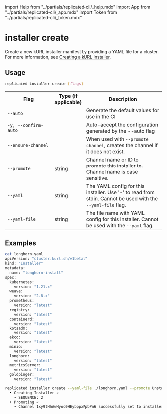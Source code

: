 import Help from "../partials/replicated-cli/_help.mdx"
import App from "../partials/replicated-cli/_app.mdx"
import Token from "../partials/replicated-cli/_token.mdx"

# installer create

Create a new kURL installer manifest by providing a YAML file for a cluster. For more information, see [Creating a kURL Installer](/vendor/packaging-embedded-kubernetes).

## Usage
```bash
replicated installer create [flags]
```

<table>
  <tr>
    <th width="30%">Flag</th>
    <th width="20%">Type (if applicable)</th>
    <th width="50%">Description</th>
  </tr>
  <tr>
    <td><code>--auto</code></td>
    <td></td>
    <td>Generate the default values for use in the CI</td>
  </tr>
  <tr>
    <td><code>-y, --confirm-auto</code></td>
    <td></td>
    <td>Auto-accept the configuration generated by the --auto flag</td>
  </tr>
  <tr>
    <td><code>--ensure-channel</code></td>
    <td></td>
    <td>When used with <code>--promote channel</code>, creates the channel if it does not exist.</td>
  </tr>
  <tr>
    <td><code>--promote</code></td>
    <td>string</td>
    <td>Channel name or ID to promote this installer to. Channel name is case sensitive.</td>
  </tr>
  <tr>
    <td><code>--yaml</code></td>
    <td>string</td>
    <td>The YAML config for this installer. Use '-' to read from stdin. Cannot be used with the <code>--yaml-file</code> flag. </td>
  </tr>
  <tr>
    <td><code>--yaml-file</code></td>
    <td>string</td>
    <td>The file name with YAML config for this installer. Cannot be used with the <code>--yaml</code> flag. </td>
  </tr>
  <Help/>
  <App/>
  <Token/>
</table>

## Examples


```bash
cat longhorn.yaml
apiVersion: "cluster.kurl.sh/v1beta1"
kind: "Installer"
metadata:
  name: "longhorn-install"
spec:
  kubernetes:
    version: "1.21.x"
  weave:
    version: "2.8.x"
  prometheus:
    version: "latest"
  registry:
    version: "latest"
  containerd:
    version: "latest"
  kotsadm:
    version: "latest"
  ekco:
    version: "latest"
  minio:
    version: "latest"
  longhorn:
    version: "latest"
  metricsServer:
    version: "latest"
  goldpinger:
    version: "latest"

replicated installer create --yaml-file ./longhorn.yaml --promote Unstable
  • Creating Installer ✓
    • SEQUENCE: 2
  • Promoting ✓
    • Channel 1xy9tHhAwHyoc0HEybppxPpbPn6 successfully set to installer 2

```
